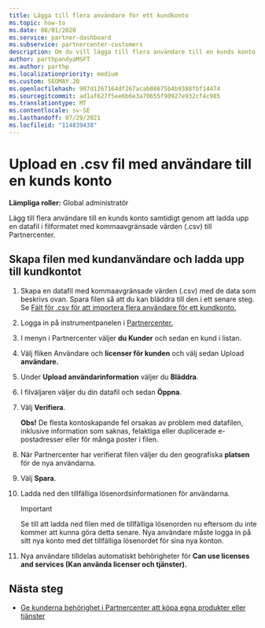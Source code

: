 ```yaml
---
title: Lägga till flera användare för ett kundkonto
ms.topic: how-to
ms.date: 08/01/2020
ms.service: partner-dashboard
ms.subservice: partnercenter-customers
description: Om du vill lägga till flera användare till en kunds konto laddar du upp en datafil till Partnercenter med hjälp av filformatet med kommaavgränsade värden (.csv).
author: parthpandyaMSFT
ms.author: parthp
ms.localizationpriority: medium
ms.custom: SEOMAY.20
ms.openlocfilehash: 907d1267164df267acab08675b4b9388fbf14474
ms.sourcegitcommit: ad1af627f5ee6b6e3a70655f90927e932cf4c985
ms.translationtype: MT
ms.contentlocale: sv-SE
ms.lasthandoff: 07/29/2021
ms.locfileid: "114839438"
---
```

# <a name="upload-a-csv-file-of-users-to-a-customers-account"></a>Upload en .csv fil med användare till en kunds konto


**Lämpliga roller:** Global administratör

Lägg till flera användare till en kunds konto samtidigt genom att ladda upp en datafil i filformatet med kommaavgränsade värden (.csv) till Partnercenter. 

## <a name="create-the-file-of-customer-users-and-upload-to-customer-account"></a>Skapa filen med kundanvändare och ladda upp till kundkontot

1. Skapa en datafil med kommaavgränsade värden (.csv) med de data som beskrivs ovan. Spara filen så att du kan bläddra till den i ett senare steg. Se [Fält för .csv för att importera flera användare för ett kundkonto.](file-customer-users.md) 

2. Logga in på instrumentpanelen i [Partnercenter.](https://partner.microsoft.com/dashboard)

3. I menyn i Partnercenter väljer **du Kunder** och sedan en kund i listan.

4. Välj fliken Användare och **licenser för kunden** och välj sedan Upload **användare.**

5. Under **Upload användarinformation** väljer du **Bläddra**.

6. I filväljaren väljer du din datafil och sedan **Öppna**.

7. Välj **Verifiera**.

    **Obs!**  De flesta kontoskapande fel orsakas av problem med datafilen, inklusive information som saknas, felaktiga eller duplicerade e-postadresser eller för många poster i filen.

8. När Partnercenter har verifierat filen väljer du den geografiska **platsen** för de nya användarna.
9. Välj **Spara**.
10. Ladda ned den tillfälliga lösenordsinformationen för användarna.

    >[!IMPORTANT]
    > Se till att ladda ned filen med de tillfälliga lösenorden nu eftersom du inte kommer att kunna göra detta senare. Nya användare måste logga in på sitt nya konto med det tillfälliga lösenordet för sina nya konton.

11. Nya användare tilldelas automatiskt behörigheter för **Can use licenses and services (Kan använda licenser och tjänster).** 

## <a name="next-steps"></a>Nästa steg

- [Ge kunderna behörighet i Partnercenter att köpa egna produkter eller tjänster](give-customers-permission.md)
